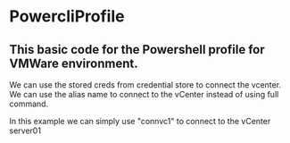 # PowercliProfile
## This basic code for the Powershell profile for VMWare environment.


We can use the stored creds from credential store to connect the vcenter.
We can use the alias name to connect to the vCenter instead of using full command.

In this example we can simply use "connvc1" to connect to the vCenter server01